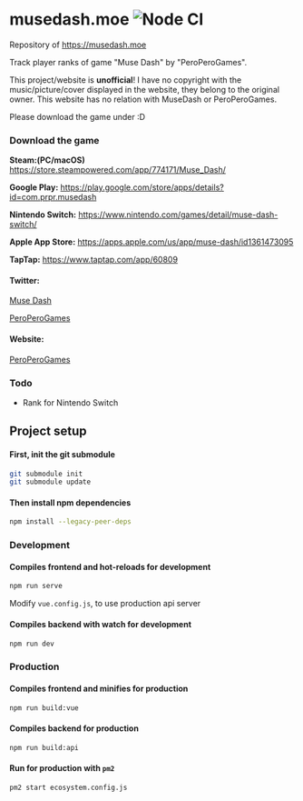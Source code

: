 # musedash.moe ![Node CI](https://github.com/simon300000/musedash.moe/workflows/Node%20CI/badge.svg)

Repository of <https://musedash.moe>

Track player ranks of game "Muse Dash" by "PeroPeroGames".



This project/website is **unofficial**! I have no copyright with the music/picture/cover displayed in the website, they belong to the original owner. This website has no relation with MuseDash or PeroPeroGames.

Please download the game under :D



### Download the game

**Steam:(PC/macOS)** <https://store.steampowered.com/app/774171/Muse_Dash/>

**Google Play:** <https://play.google.com/store/apps/details?id=com.prpr.musedash>

**Nintendo Switch:** <https://www.nintendo.com/games/detail/muse-dash-switch/>

**Apple App Store:** <https://apps.apple.com/us/app/muse-dash/id1361473095>

**TapTap:** <https://www.taptap.com/app/60809>



#### Twitter:

[Muse Dash](https://twitter.com/musedashthegame)

[PeroPeroGames](https://twitter.com/peroperoguys)

#### Website:

[PeroPeroGames](http://www.peroperogames.com)



### Todo

* Rank for Nintendo Switch

## Project setup

#### First, init the git submodule

```sh
git submodule init
git submodule update
```

#### Then install npm dependencies

```sh
npm install --legacy-peer-deps
```


### Development

#### Compiles frontend and hot-reloads for development

```sh
npm run serve
```

Modify `vue.config.js`, to use production api server

#### Compiles backend with watch for development

```sh
npm run dev
```

### Production

#### Compiles frontend and minifies for production
```sh
npm run build:vue
```

#### Compiles backend for production

```sh
npm run build:api
```

#### Run for production with `pm2`

```sh
pm2 start ecosystem.config.js 
```

